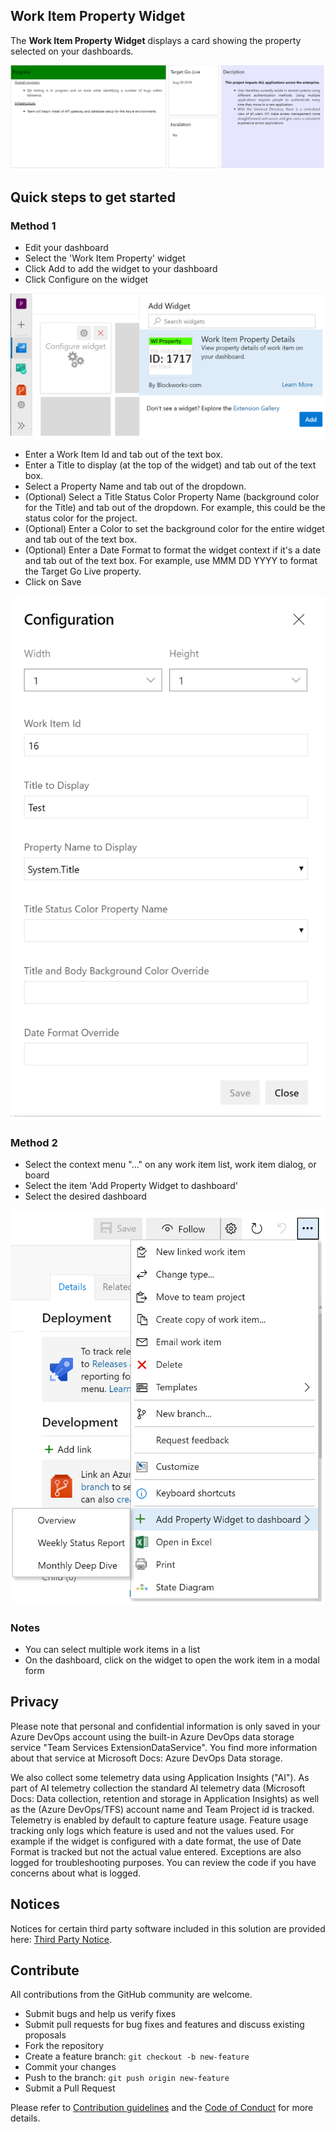 ## Work Item Property Widget ##

The **Work Item Property Widget** displays a card showing the property selected on your dashboards.

![detailed cards](static/images/detailed-cards.png)

## Quick steps to get started

### Method 1

- Edit your dashboard
- Select the 'Work Item Property' widget
- Click Add to add the widget to your dashboard
- Click Configure on the widget

![add widget](static/images/add-widget-steps.png)

- Enter a Work Item Id and tab out of the text box.
- Enter a Title to display (at the top of the widget) and tab out of the text box.
- Select a Property Name and tab out of the dropdown.
- (Optional) Select a Title Status Color Property Name (background color for the Title) and tab out of the dropdown. For example, this could be the status color for the project.
- (Optional) Enter a Color to set the background color for the entire widget and tab out of the text box.
- (Optional) Enter a Date Format to format the widget context if it's a date and tab out of the text box. For example, use MMM DD YYYY to format the Target Go Live property.
- Click on Save

![add wi](static/images/wi-property-configuration.png)

### Method 2

- Select the context menu "..." on any work item list, work item dialog, or board
- Select the item 'Add Property Widget to dashboard'
- Select the desired dashboard

![add to dashboard](static/images/add-dashboard.png)

### Notes

- You can select multiple work items in a list
- On the dashboard, click on the widget to open the work item in a modal form 

## Privacy
Please note that personal and confidential information is only saved in your Azure DevOps account using the built-in Azure DevOps data storage service "Team Services ExtensionDataService". You find more information about that service at Microsoft Docs: Azure DevOps Data storage.

We also collect some telemetry data using Application Insights ("AI"). As part of AI telemetry collection the standard AI telemetry data (Microsoft Docs: Data collection, retention and storage in Application Insights) as well as the (Azure DevOps/TFS) account name and Team Project id is tracked. Telemetry is enabled by default to capture feature usage. Feature usage tracking only logs which feature is used and not the values used. For example if the widget is configured with a date format, the use of Date Format is tracked but not the actual value entered. Exceptions are also logged for troubleshooting purposes. You can review the code if you have concerns about what is logged.

## Notices
Notices for certain third party software included in this solution are provided here: [Third Party Notice](ThirdPartyNotices.txt).

## Contribute
All contributions from the GitHub community are welcome.

- Submit bugs and help us verify fixes  
- Submit pull requests for bug fixes and features and discuss existing proposals   
- Fork the repository
- Create a feature branch: `git checkout -b new-feature`
- Commit your changes
- Push to the branch: `git push origin new-feature`
- Submit a Pull Request

Please refer to [Contribution guidelines](.github/CONTRIBUTING.md) and the [Code of Conduct](.github/COC.md) for more details.

